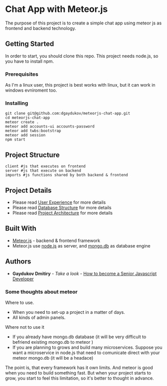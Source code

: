 # Chat App with Meteor.js

The purpose of this project is to create a simple chat app using meteor js as frontend and backend technology.

## Getting Started

In order to start, you should clone this repo. This project needs node.js, so you have to install npm.

### Prerequisites

As I'm a linux user, this project is best works with linux, but it can work in windows evniroment too.


### Installing

```
git clone git@github.com:dgaydukov/meteorjs-chat-app.git
cd meteorjs-chat-app
meteor create .
meteor add accounts-ui accounts-password
meteor add twbs:bootstrap
meteor add session
npm start
```

## Project Structure

```
client #js that executes on frontend
server #js that execute on backend
imports #js functions shared by both backend & frontend
```

## Project Details

* Please read [User Experience](https://github.com/dgaydukov/meteorjs-chat-app/blob/master/ui-ux.md) for more details
* Please read [Database Structure](https://github.com/dgaydukov/meteorjs-chat-app/blob/master/db-structure.md) for more details
* Please read [Project Architecture](https://github.com/dgaydukov/meteorjs-chat-app/blob/master/architecture.md) for more details


## Built With

* [Meteor.js](https://www.meteor.com) - backend & frontend framework
* Meteor.js use [node.js](https://nodejs.org/en/blog/release/v7.0.0) as server, and [mongo.db](https://www.mongodb.com) as database engine




## Authors

* **Gaydukov Dmitiry** - *Take a look* - [How to become a Senior Javascript Developer](https://github.com/dgaydukov/how-to-become-a-senior-js-developer)


### Some thoughts about meteor

Where to use.
* When you need to set-up a project in a matter of days.
* All kinds of admin panels.

Where not to use it
* If you already have mongo.db database (it will be very difficult to befriend existing mongo.db to meteor )
* If you are planning to grows and build many microservices. Suppose you want a microservice in node.js that need to comunicate direct with your meteor mongo.db (it will be a headace)

The point is, that every framework has it own limits. And meteor is good when you need to build something fast. But when your project starts to grow, you start to feel this limitation, so
it's better to thought in advance.








